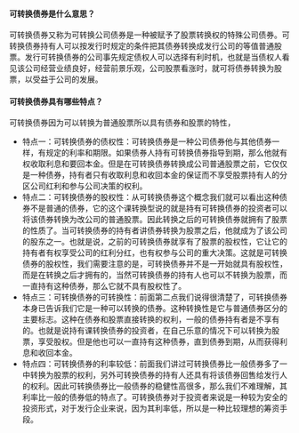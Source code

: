 #### 可转换债券是什么意思？
可转换债券又称为可转换公司债券是一种被赋予了股票转换权的特殊公司债券。可转换债券持有人可以按发行时规定的条件把其债券转换成发行公司的等值普通股票。发行可转换债券的公司事先规定债权人可以选择有利时机，也就是当债权人看见该公司经营业绩良好，经营前景乐观，公司股票看涨时，就可将债券转换为股票，以受益于公司的发展。

#### 可转换债券具有哪些特点？

可转换债券因为可以转换为普通股票所以具有债券和股票的特性，
- 特点一：可转换债券的债权性：可转换债券是一种公司债券他与其他债券一样，有规定的利率和期限。如果债券人持有可转换债券指导到期，那么他就有权收取利息和要回本金。但是在可转换债券转换成公司普通股票之前，它仅仅是一种债券，持有者只有收取利息和收回本金的保证而不享受股票持有人的分区公司红利和参与公司决策的权利。 
- 特点二：可转换债券的股权性：从可转换债券这个概念我们就可以看出这种债券不是普通的债券，它的这个课转换型说的就是持有可转换债券的投资者可以将该债券转换为改公司的普通股票。因此转换之后的可转换债券就拥有了股票的性质了。当可转换债券的持有者讲债券转换为股票之后，他就成为了该公司的股东之一。也就是说，之前的可转换债券就享有了股票的股权性，它让它的持有者有权享受公司的红利分红，也有权参与公司的重大决策。这就是可转换债券的股权性，我们需要注意的是，可转换债券并不是一开始就具有股权性，而是在转换之后才拥有的，当然可转换债券的持有人也可以不转换为股票，而一直持有这种债券，那么它就不具有股权性了。
- 特点三：可转换债券的可转换性：前面第二点我们说得很清楚了，可转换债券本身已告诉我们它是一种可以转换的债券。这种转换性是它与普通债券区分的主要标志。这种在债券和股票直接转换的权利，一般的债券持有者是不享有的。也就是说持有课转换债券的投资者，在自己乐意的情况下可以转换为股票，享受股权。但是他也可以一直持有这种债券，直到债券到期，从而获得利息和收回本金。 
- 特点四：可转换债券的利率较低：前面我们讲过可转换债券比一般债券多了一中转换为股票的权利，另外可转换债券的持有人还具有将该债券回售给发行人的权利。因此可转换债券比一般债券的稳健性高很多，那么我们不难理解，其利率比一般的债券低的特点了。可转换债券对于投资者来说是一种较为安全的投资形式，对于发行企业来说，因为其利率低，所以是一种比较理想的筹资手段。